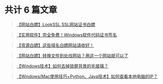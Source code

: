 # 共计 6 篇文章

>[【网站白嫖】LookSSL,SSL网站证书白嫖](/Practicalwithwhite/P1.md)

>[【实用软件】完全免费！Windows软件代码证书签名](/Practicalwithwhite/P2.md)

>[【资源白嫖】这些域名白嫖网站请收好！](/Practicalwithwhite/P3.md)

>[【网站白嫖】转换文件到处找网站？用这一个网站就可以了](/Practicalwithwhite/P4.md)

>[【Windows技术】如何去掉锁屏背景的毛玻璃？](/Technology&Communication/P1.md)

>[【Windows/Mac使用技巧+Python、Java技术】如何查看本地电脑的IP？](/Technology&Communication/P2.md)
